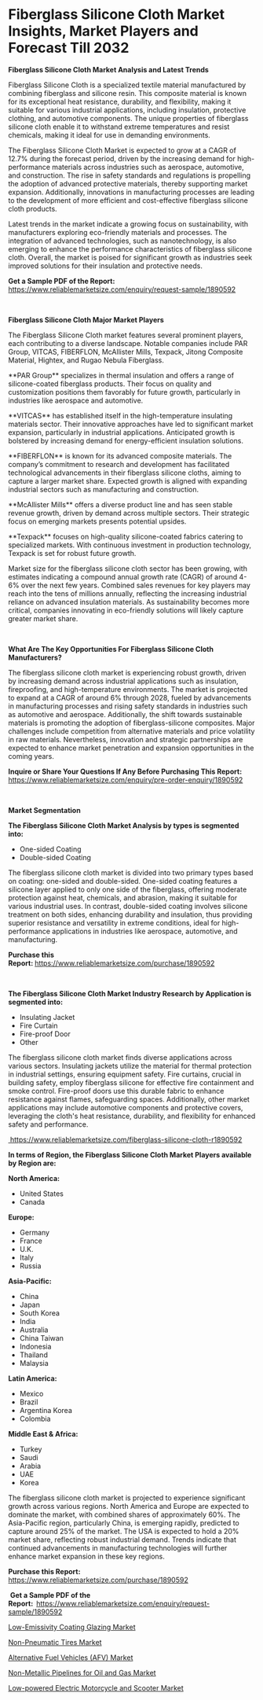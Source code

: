 <p><h1>Fiberglass Silicone Cloth Market Insights, Market Players and Forecast Till 2032</h1></p><p><strong>Fiberglass Silicone Cloth Market Analysis and Latest Trends</strong></p>
<p><p>Fiberglass Silicone Cloth is a specialized textile material manufactured by combining fiberglass and silicone resin. This composite material is known for its exceptional heat resistance, durability, and flexibility, making it suitable for various industrial applications, including insulation, protective clothing, and automotive components. The unique properties of fiberglass silicone cloth enable it to withstand extreme temperatures and resist chemicals, making it ideal for use in demanding environments.</p><p>The Fiberglass Silicone Cloth Market is expected to grow at a CAGR of 12.7% during the forecast period, driven by the increasing demand for high-performance materials across industries such as aerospace, automotive, and construction. The rise in safety standards and regulations is propelling the adoption of advanced protective materials, thereby supporting market expansion. Additionally, innovations in manufacturing processes are leading to the development of more efficient and cost-effective fiberglass silicone cloth products.</p><p>Latest trends in the market indicate a growing focus on sustainability, with manufacturers exploring eco-friendly materials and processes. The integration of advanced technologies, such as nanotechnology, is also emerging to enhance the performance characteristics of fiberglass silicone cloth. Overall, the market is poised for significant growth as industries seek improved solutions for their insulation and protective needs.</p></p>
<p><strong>Get a Sample PDF of the Report:&nbsp;</strong> <a href="https://www.reliablemarketsize.com/enquiry/request-sample/1890592?utm_campaign=1897&utm_medium=2&utm_source=Github&utm_content=ia&utm_term=04022025&utm_id=fiberglass-silicone-cloth">https://www.reliablemarketsize.com/enquiry/request-sample/1890592</a></p>
<p>&nbsp;</p>
<p><strong>Fiberglass Silicone Cloth Major Market Players</strong></p>
<p><p>The Fiberglass Silicone Cloth market features several prominent players, each contributing to a diverse landscape. Notable companies include PAR Group, VITCAS, FIBERFLON, McAllister Mills, Texpack, Jitong Composite Material, Hightex, and Rugao Nebula Fiberglass.</p><p>**PAR Group** specializes in thermal insulation and offers a range of silicone-coated fiberglass products. Their focus on quality and customization positions them favorably for future growth, particularly in industries like aerospace and automotive.</p><p>**VITCAS** has established itself in the high-temperature insulating materials sector. Their innovative approaches have led to significant market expansion, particularly in industrial applications. Anticipated growth is bolstered by increasing demand for energy-efficient insulation solutions.</p><p>**FIBERFLON** is known for its advanced composite materials. The company’s commitment to research and development has facilitated technological advancements in their fiberglass silicone cloths, aiming to capture a larger market share. Expected growth is aligned with expanding industrial sectors such as manufacturing and construction.</p><p>**McAllister Mills** offers a diverse product line and has seen stable revenue growth, driven by demand across multiple sectors. Their strategic focus on emerging markets presents potential upsides.</p><p>**Texpack** focuses on high-quality silicone-coated fabrics catering to specialized markets. With continuous investment in production technology, Texpack is set for robust future growth.</p><p>Market size for the fiberglass silicone cloth sector has been growing, with estimates indicating a compound annual growth rate (CAGR) of around 4-6% over the next few years. Combined sales revenues for key players may reach into the tens of millions annually, reflecting the increasing industrial reliance on advanced insulation materials. As sustainability becomes more critical, companies innovating in eco-friendly solutions will likely capture greater market share.</p></p>
<p>&nbsp;</p>
<p><strong>What Are The Key Opportunities For Fiberglass Silicone Cloth Manufacturers?</strong></p>
<p><p>The fiberglass silicone cloth market is experiencing robust growth, driven by increasing demand across industrial applications such as insulation, fireproofing, and high-temperature environments. The market is projected to expand at a CAGR of around 6% through 2028, fueled by advancements in manufacturing processes and rising safety standards in industries such as automotive and aerospace. Additionally, the shift towards sustainable materials is promoting the adoption of fiberglass-silicone composites. Major challenges include competition from alternative materials and price volatility in raw materials. Nevertheless, innovation and strategic partnerships are expected to enhance market penetration and expansion opportunities in the coming years.</p></p>
<p><strong>Inquire or Share Your Questions If Any Before Purchasing This Report:</strong> <a href="https://www.reliablemarketsize.com/enquiry/pre-order-enquiry/1890592?utm_campaign=1897&utm_medium=2&utm_source=Github&utm_content=ia&utm_term=04022025&utm_id=fiberglass-silicone-cloth">https://www.reliablemarketsize.com/enquiry/pre-order-enquiry/1890592</a></p>
<p>&nbsp;</p>
<p><strong>Market Segmentation</strong></p>
<p><strong>The Fiberglass Silicone Cloth Market Analysis by types is segmented into:</strong></p>
<p><ul><li>One-sided Coating</li><li>Double-sided Coating</li></ul></p>
<p><p>The fiberglass silicone cloth market is divided into two primary types based on coating: one-sided and double-sided. One-sided coating features a silicone layer applied to only one side of the fiberglass, offering moderate protection against heat, chemicals, and abrasion, making it suitable for various industrial uses. In contrast, double-sided coating involves silicone treatment on both sides, enhancing durability and insulation, thus providing superior resistance and versatility in extreme conditions, ideal for high-performance applications in industries like aerospace, automotive, and manufacturing.</p></p>
<p><strong>Purchase this Report:&nbsp;</strong><a href="https://www.reliablemarketsize.com/purchase/1890592?utm_campaign=1897&utm_medium=2&utm_source=Github&utm_content=ia&utm_term=04022025&utm_id=fiberglass-silicone-cloth">https://www.reliablemarketsize.com/purchase/1890592</a></p>
<p>&nbsp;</p>
<p><strong>The Fiberglass Silicone Cloth Market Industry Research by Application is segmented into:</strong></p>
<p><ul><li>Insulating Jacket</li><li>Fire Curtain</li><li>Fire-proof Door</li><li>Other</li></ul></p>
<p><p>The fiberglass silicone cloth market finds diverse applications across various sectors. Insulating jackets utilize the material for thermal protection in industrial settings, ensuring equipment safety. Fire curtains, crucial in building safety, employ fiberglass silicone for effective fire containment and smoke control. Fire-proof doors use this durable fabric to enhance resistance against flames, safeguarding spaces. Additionally, other market applications may include automotive components and protective covers, leveraging the cloth's heat resistance, durability, and flexibility for enhanced safety and performance.</p></p>
<p><a href="https://www.reliablemarketsize.com/fiberglass-silicone-cloth-r1890592?utm_campaign=1897&utm_medium=2&utm_source=Github&utm_content=ia&utm_term=04022025&utm_id=fiberglass-silicone-cloth">&nbsp;https://www.reliablemarketsize.com/fiberglass-silicone-cloth-r1890592</a></p>
<p><strong>In terms of Region, the Fiberglass Silicone Cloth Market Players available by Region are:</strong></p>
<p>
    <p> <strong> North America: </strong>
        <ul>
            <li>United States</li>
            <li>Canada</li>
        </ul>
        </p> 
    <p> <strong> Europe: </strong>
        <ul>
            <li>Germany</li>
            <li>France</li>
            <li>U.K.</li>
            <li>Italy</li>
            <li>Russia</li>
        </ul>
        </p> 
    <p> <strong> Asia-Pacific: </strong>
        <ul>
            <li>China</li>
            <li>Japan</li>
            <li>South Korea</li>
            <li>India</li>
            <li>Australia</li>
            <li>China Taiwan</li>
            <li>Indonesia</li>
            <li>Thailand</li>
            <li>Malaysia</li>
        </ul>
        </p> 
    <p> <strong> Latin America: </strong>
        <ul>
            <li>Mexico</li>
            <li>Brazil</li>
            <li>Argentina Korea</li>
            <li>Colombia</li>
        </ul>
        </p> 
    <p> <strong> Middle East & Africa: </strong>
        <ul>
            <li>Turkey</li>
            <li>Saudi</li>
            <li>Arabia</li>
            <li>UAE</li>
            <li>Korea</li>
        </ul>
    </p>
    </p>
<p><p>The fiberglass silicone cloth market is projected to experience significant growth across various regions. North America and Europe are expected to dominate the market, with combined shares of approximately 60%. The Asia-Pacific region, particularly China, is emerging rapidly, predicted to capture around 25% of the market. The USA is expected to hold a 20% market share, reflecting robust industrial demand. Trends indicate that continued advancements in manufacturing technologies will further enhance market expansion in these key regions.</p></p>
<p><strong>Purchase this Report: </strong><a href="https://www.reliablemarketsize.com/purchase/1890592?utm_campaign=1897&utm_medium=2&utm_source=Github&utm_content=ia&utm_term=04022025&utm_id=fiberglass-silicone-cloth">https://www.reliablemarketsize.com/purchase/1890592</a></p>
<p>&nbsp;<strong>Get a Sample PDF of the Report:&nbsp;&nbsp;</strong><a href="https://www.reliablemarketsize.com/enquiry/request-sample/1890592?utm_campaign=1897&utm_medium=2&utm_source=Github&utm_content=ia&utm_term=04022025&utm_id=fiberglass-silicone-cloth">https://www.reliablemarketsize.com/enquiry/request-sample/1890592</a></p>
<p><strong></strong></p>
<p><p><a href="https://github.com/ziogaskangui96/Market-Research-Report-List-1/blob/main/low-emissivity-coating-glazing-market.md?utm_campaign=1897&utm_medium=2&utm_source=Github&utm_content=ia&utm_term=04022025&utm_id=fiberglass-silicone-cloth">Low-Emissivity Coating Glazing Market</a></p><p><a href="https://www.linkedin.com/pulse/non-pneumatic-tires-market-size-2025-2032-cagr-107-focus-5uomf?utm_campaign=1897&utm_medium=2&utm_source=Github&utm_content=ia&utm_term=04022025&utm_id=fiberglass-silicone-cloth">Non-Pneumatic Tires Market</a></p><p><a href="https://www.linkedin.com/pulse/overview-alternative-fuel-vehicles-afvmarket-industryshowing-bm6jf?utm_campaign=1897&utm_medium=2&utm_source=Github&utm_content=ia&utm_term=04022025&utm_id=fiberglass-silicone-cloth">Alternative Fuel Vehicles (AFV) Market</a></p><p><a href="https://github.com/carylgrinko/Market-Research-Report-List-1/blob/main/non-metallic-pipelines-for-oil-and-gas-market.md?utm_campaign=1897&utm_medium=2&utm_source=Github&utm_content=ia&utm_term=04022025&utm_id=fiberglass-silicone-cloth">Non-Metallic Pipelines for Oil and Gas Market</a></p><p><a href="https://www.linkedin.com/pulse/low-powered-electric-motorcycle-scooter-market-revenue-forecast-v78oc?utm_campaign=1897&utm_medium=2&utm_source=Github&utm_content=ia&utm_term=04022025&utm_id=fiberglass-silicone-cloth">Low-powered Electric Motorcycle and Scooter Market</a></p></p>